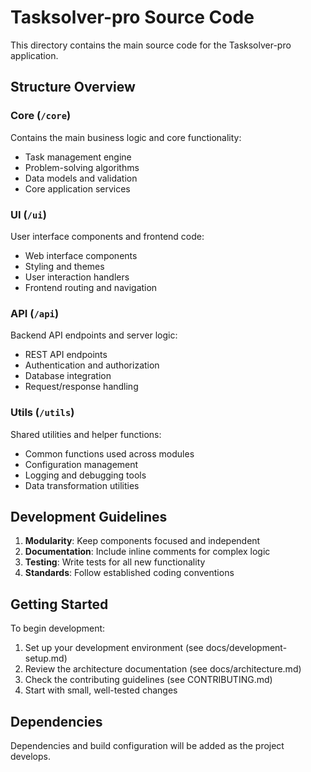 # Tasksolver-pro Source Code

This directory contains the main source code for the Tasksolver-pro application.

## Structure Overview

### Core (`/core`)
Contains the main business logic and core functionality:
- Task management engine
- Problem-solving algorithms
- Data models and validation
- Core application services

### UI (`/ui`)
User interface components and frontend code:
- Web interface components
- Styling and themes
- User interaction handlers
- Frontend routing and navigation

### API (`/api`)
Backend API endpoints and server logic:
- REST API endpoints
- Authentication and authorization
- Database integration
- Request/response handling

### Utils (`/utils`)
Shared utilities and helper functions:
- Common functions used across modules
- Configuration management
- Logging and debugging tools
- Data transformation utilities

## Development Guidelines

1. **Modularity**: Keep components focused and independent
2. **Documentation**: Include inline comments for complex logic
3. **Testing**: Write tests for all new functionality
4. **Standards**: Follow established coding conventions

## Getting Started

To begin development:
1. Set up your development environment (see docs/development-setup.md)
2. Review the architecture documentation (see docs/architecture.md)
3. Check the contributing guidelines (see CONTRIBUTING.md)
4. Start with small, well-tested changes

## Dependencies

Dependencies and build configuration will be added as the project develops.